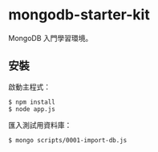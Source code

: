 
# mongodb-starter-kit

MongoDB 入門學習環境。

## 安裝

啟動主程式：

```
$ npm install
$ node app.js
```

匯入測試用資料庫：

```
$ mongo scripts/0001-import-db.js
```